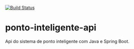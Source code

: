 [![Build Status](https://travis-ci.org/joelhenrique2000/ponto-eletronico-API-RESTful.svg?branch=master)](https://travis-ci.org/joelhenrique2000/ponto-eletronico-API-RESTful)

# ponto-inteligente-api
Api do sistema de ponto inteligente com Java e Spring Boot.